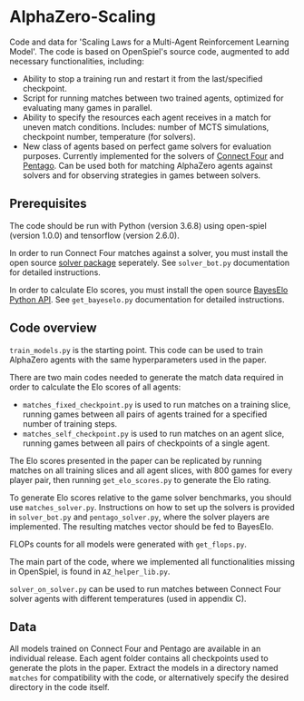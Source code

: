# AlphaZero-Scaling
Code and data for 'Scaling Laws for a Multi-Agent Reinforcement Learning Model'. 
The code is based on OpenSpiel's source code, augmented to add necessary functionalities, including:

- Ability to stop a training run and restart it from the last/specified checkpoint.
- Script for running matches between two trained agents, optimized for evaluating many games in parallel.
- Ability to specify the resources each agent receives in a match for uneven match conditions. Includes: number of MCTS simulations, checkpoint number, temperature (for solvers).
- New class of agents based on perfect game solvers for evaluation purposes. Currently implemented for the solvers of [Connect Four](https://connect4.gamesolver.org/) and [Pentago](https://perfect-pentago.net/). Can be used both for matching AlphaZero agents against solvers and for observing strategies in games between solvers.

## Prerequisites
The code should be run with Python (version 3.6.8) using open-spiel (version 1.0.0) and tensorflow (version 2.6.0).

In order to run Connect Four matches against a solver, you must install the open source [solver package](https://github.com/PascalPons/connect4/tree/book) seperately. See `solver_bot.py` documentation for detailed instructions.

In order to calculate Elo scores, you must install the open source [BayesElo Python API](https://github.com/yytdfc/Bayesian-Elo). See `get_bayeselo.py` documentation for detailed instructions.

## Code overview
`train_models.py` is the starting point. This code can be used to train AlphaZero agents with the same hyperparameters used in the paper.

There are two main codes needed to generate the match data required in order to calculate the Elo scores of all agents:
- `matches_fixed_checkpoint.py` is used to run matches on a training slice, running games between all pairs of agents trained for a specified number of training steps.
- `matches_self_checkpoint.py` is used to run matches on an agent slice, running games between all pairs of checkpoints of a single agent.

The Elo scores presented in the paper can be replicated by running matches on all training slices and all agent slices, with 800 games for every player pair, then running `get_elo_scores.py` to generate the Elo rating. 

To generate Elo scores relative to the game solver benchmarks, you should use `matches_solver.py`. Instructions on how to set up the solvers is provided in `solver_bot.py` and `pentago_solver.py`, where the solver players are implemented. The resulting matches vector should be fed to BayesElo.

FLOPs counts for all models were generated with `get_flops.py`.

The main part of the code, where we implemented all functionalities missing in OpenSpiel, is found in `AZ_helper_lib.py`.

`solver_on_solver.py` can be used to run matches between Connect Four solver agents with different temperatures (used in appendix C).

## Data
All models trained on Connect Four and Pentago are available in an individual release.
Each agent folder contains all checkpoints used to generate the plots in the paper.
Extract the models in a directory named `matches` for compatibility with the code, or alternatively specify the desired directory in the code itself.
